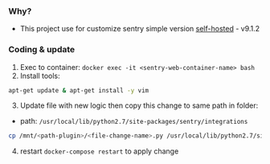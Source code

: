 ### Why?
- This project use for customize sentry simple version [self-hosted](https://github.com/whoiskp/onpremise) - v9.1.2

### Coding & update
1. Exec to container:
```docker exec -it <sentry-web-container-name> bash```
2. Install tools:
```sh
apt-get update & apt-get install -y vim
```
3. Update file with new logic then copy this change to same path in folder:
- path: ```/usr/local/lib/python2.7/site-packages/sentry/integrations```
```sh
cp /mnt/<path-plugin>/<file-change-name>.py /usr/local/lib/python2.7/site-packages/sentry/integrations/<path-plugin>/<file-change-name>.py 
```
4. restart ```docker-compose restart``` to apply change
 
